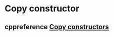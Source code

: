 # Copy constructor



## cppreference [Copy constructors](https://en.cppreference.com/w/cpp/language/copy_constructor)



